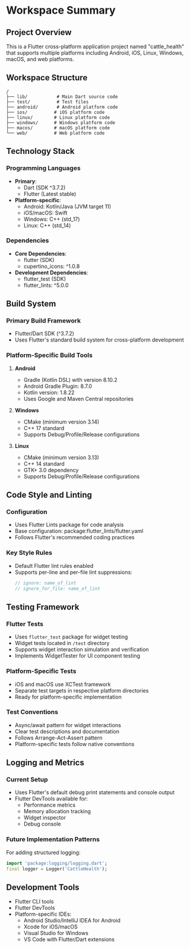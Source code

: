 # Workspace Summary

## Project Overview
This is a Flutter cross-platform application project named "cattle_health" that supports multiple platforms including Android, iOS, Linux, Windows, macOS, and web platforms.

## Workspace Structure
```
/
├── lib/           # Main Dart source code
├── test/          # Test files
├── android/       # Android platform code
├── ios/          # iOS platform code
├── linux/        # Linux platform code
├── windows/      # Windows platform code
├── macos/        # macOS platform code
└── web/          # Web platform code
```

## Technology Stack

### Programming Languages
- **Primary**:
  - Dart (SDK ^3.7.2)
  - Flutter (Latest stable)
- **Platform-specific**:
  - Android: Kotlin/Java (JVM target 11)
  - iOS/macOS: Swift
  - Windows: C++ (std_17)
  - Linux: C++ (std_14)

### Dependencies
- **Core Dependencies**:
  - flutter (SDK)
  - cupertino_icons: ^1.0.8
- **Development Dependencies**:
  - flutter_test (SDK)
  - flutter_lints: ^5.0.0

## Build System

### Primary Build Framework
- Flutter/Dart SDK (^3.7.2)
- Uses Flutter's standard build system for cross-platform development

### Platform-Specific Build Tools
1. **Android**
   - Gradle (Kotlin DSL) with version 8.10.2
   - Android Gradle Plugin: 8.7.0
   - Kotlin version: 1.8.22
   - Uses Google and Maven Central repositories

2. **Windows**
   - CMake (minimum version 3.14)
   - C++ 17 standard
   - Supports Debug/Profile/Release configurations

3. **Linux**
   - CMake (minimum version 3.13)
   - C++ 14 standard
   - GTK+ 3.0 dependency
   - Supports Debug/Profile/Release configurations

## Code Style and Linting

### Configuration
- Uses Flutter Lints package for code analysis
- Base configuration: package:flutter_lints/flutter.yaml
- Follows Flutter's recommended coding practices

### Key Style Rules
- Default Flutter lint rules enabled
- Supports per-line and per-file lint suppressions:
  ```dart
  // ignore: name_of_lint
  // ignore_for_file: name_of_lint
  ```

## Testing Framework

### Flutter Tests
- Uses `flutter_test` package for widget testing
- Widget tests located in `/test` directory
- Supports widget interaction simulation and verification
- Implements WidgetTester for UI component testing

### Platform-Specific Tests
- iOS and macOS use XCTest framework
- Separate test targets in respective platform directories
- Ready for platform-specific implementation

### Test Conventions
- Async/await pattern for widget interactions
- Clear test descriptions and documentation
- Follows Arrange-Act-Assert pattern
- Platform-specific tests follow native conventions

## Logging and Metrics

### Current Setup
- Uses Flutter's default debug print statements and console output
- Flutter DevTools available for:
  - Performance metrics
  - Memory allocation tracking
  - Widget inspector
  - Debug console

### Future Implementation Patterns
For adding structured logging:
```dart
import 'package:logging/logging.dart';
final logger = Logger('CattleHealth');
```

## Development Tools
- Flutter CLI tools
- Flutter DevTools
- Platform-specific IDEs:
  - Android Studio/IntelliJ IDEA for Android
  - Xcode for iOS/macOS
  - Visual Studio for Windows
  - VS Code with Flutter/Dart extensions
